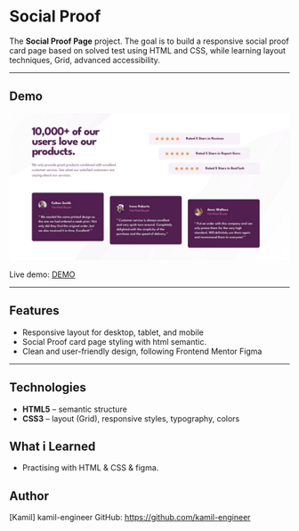 # Social Proof

The **Social Proof Page** project. The goal is to build a responsive social proof card page based on solved test using HTML and CSS, while learning layout techniques, Grid, advanced accessibility.

---

## Demo

![Screenshot](images/preview.png)

Live demo: [DEMO](https://kamil-engineer.github.io/social-proof/)

---

## Features

- Responsive layout for desktop, tablet, and mobile
- Social Proof card page styling with html semantic.
- Clean and user-friendly design, following Frontend Mentor Figma

---

## Technologies

- **HTML5** – semantic structure
- **CSS3** – layout (Grid), responsive styles, typography, colors

## What i Learned

- Practising with HTML & CSS & figma.

## Author

[Kamil] kamil-engineer
GitHub: https://github.com/kamil-engineer

